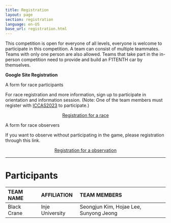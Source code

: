 ```yaml
---
title: Registration
layout: page
section: registration
language: en-US
base_url: registration.html
---
```


This competition is open for everyone of all levels, everyone is welcome to participate in this competition. A team can consist of multiple teammates. Teams with only one person are also allowed. Teams that take part in the in-person competition need to provide and build an F1TENTH car by themselves.


**Google Site Registration**

<!-- ***It will be open by April 30th*** -->

A form for race participants

For race registration and more information, sign up to participate in orientation and information session.
(Note: One of the team members must register with [ICCAS2023](https://2023.iccas.org/) to participate.)

<center class="actions">
	<a href="https://docs.google.com/forms/d/1ycNog7lz3oYiwzHIJfmzt0CW0E1GGCBMy1FUQ7ij1AI/viewform?edit_requested=true" class="button">Registration for a race</a>
</center>

A form for race observers

If you want to observe without participating in the game, please registration through this link.

<center class="actions">
	<a href="https://docs.google.com/forms/d/1A6zPXR0jw3rSxlnkt_N6jV9zW4JCAKfkoEUlPsglXUU/viewform?edit_requested=true" class="button">Registration for a observation</a>
</center>

---
<!-- <center class="actions">
	<a href="../participants.html" class="button">Participants</a>
</center> -->

# Participants

| TEAM NAME | AFFILIATION | TEAM MEMBERS |
|:---|:---|:---|
| Black Crane | Inje University | Seongjun Kim, Hojae Lee, Sunyong Jeong |

<!-- <iframe width="100%" height="1024" src="../participants.html" frameborder="0"></iframe> -->

